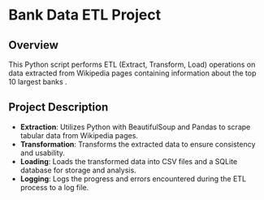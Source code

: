 # Bank Data ETL Project

## Overview
This Python script performs ETL (Extract, Transform, Load) operations on data extracted from Wikipedia pages containing information about the top 10 largest banks .

## Project Description
- **Extraction**: Utilizes Python with BeautifulSoup and Pandas to scrape tabular data from Wikipedia pages.
- **Transformation**: Transforms the extracted data to ensure consistency and usability.
- **Loading**: Loads the transformed data into CSV files and a SQLite database for storage and analysis.
- **Logging**: Logs the progress and errors encountered during the ETL process to a log file.



